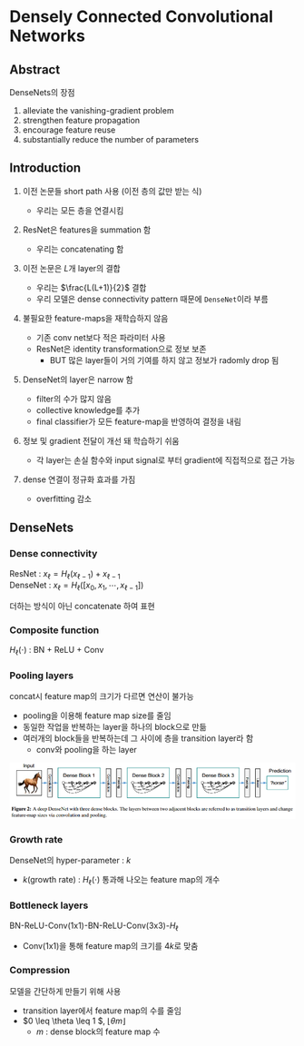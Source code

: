 # Densely Connected Convolutional Networks
## Abstract
DenseNets의 장점
1. alleviate the vanishing-gradient problem
2. strengthen feature propagation
3. encourage feature reuse
4. substantially reduce the number of parameters

## Introduction
1. 이전 논문들 short path 사용 (이전 층의 값만 받는 식)
    -  우리는 모든 층을 연결시킴

2. ResNet은 features을 summation 함
    - 우리는 concatenating 함

3. 이전 논문은 $L$개 layer의 결합
    - 우리는 $\frac{L(L+1)}{2}$ 결합
    - 우리 모델은 dense connectivity pattern 때문에 `DenseNet`이라 부름

4. 불필요한 feature-maps을 재학습하지 않음
    - 기존 conv net보다 적은 파라미터 사용
    - ResNet은 identity transformation으로 정보 보존
        - BUT 많은 layer들이 거의 기여를 하지 않고 정보가 radomly drop 됨

5. DenseNet의 layer은 narrow 함
    - filter의 수가 많지 않음
    - collective knowledge를 추가
    - final classifier가 모든 feature-map을 반영하여 결정을 내림

6. 정보 및 gradient 전달이 개선 돼 학습하기 쉬움
    - 각 layer는 손실 함수와 input signal로 부터 gradient에 직접적으로 접근 가능
    
7. dense 연결이 정규화 효과를 가짐
    - overfitting 감소

## DenseNets
### Dense connectivity
ResNet : $x_{\ell} = H_{\ell}(x_{\ell-1}) + x_{\ell-1}$  
DenseNet : $x_{\ell} = H_{\ell}([x_0, x_1, \cdots, x_{\ell-1}])$

더하는 방식이 아닌 concatenate 하여 표현

### Composite function
$H_{\ell}(\cdot)$ : BN + ReLU + Conv

### Pooling layers
concat시 feature map의 크기가 다르면 연산이 불가능
- pooling을 이용해 feature map size를 줄임 
- 동일한 작업을 반복하는 layer을 하나의 block으로 만듦
- 여러개의 block들을 반복하는데 그 사이에 층을 transition layer라 함
    - conv와 pooling을 하는 layer

<img src='image/DenseNet.png'>

### Growth rate
DenseNet의 hyper-parameter : $k$
- $k$(growth rate) : $H_{\ell}(\cdot)$ 통과해 나오는 feature map의 개수

### Bottleneck layers
BN-ReLU-Conv(1x1)-BN-ReLU-Conv(3x3)-$H_{\ell}$
- Conv(1x1)을 통해 feature map의 크기를 $4k$로 맞춤

### Compression
모델을 간단하게 만들기 위해 사용
- transition layer에서 feature map의 수를 줄임
- $0 \leq \theta \leq 1 $, $\lfloor \theta m \rfloor$
    - $m$ : dense block의 feature map 수